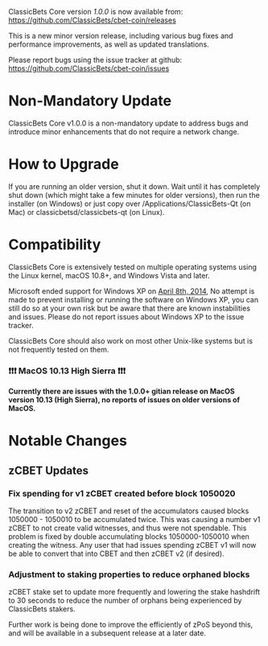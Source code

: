 ClassicBets Core version *1.0.0* is now available from:  <https://github.com/ClassicBets/cbet-coin/releases>

This is a new minor version release, including various bug fixes and performance improvements, as well as updated translations.

Please report bugs using the issue tracker at github: <https://github.com/ClassicBets/cbet-coin/issues>

Non-Mandatory Update
==============

ClassicBets Core v1.0.0 is a non-mandatory update to address bugs and introduce minor enhancements that do not require a network change.

How to Upgrade
==============

If you are running an older version, shut it down. Wait until it has completely shut down (which might take a few minutes for older versions), then run the installer (on Windows) or just copy over /Applications/ClassicBets-Qt (on Mac) or classicbetsd/classicbets-qt (on Linux).


Compatibility
==============

ClassicBets Core is extensively tested on multiple operating systems using
the Linux kernel, macOS 10.8+, and Windows Vista and later.

Microsoft ended support for Windows XP on [April 8th, 2014](https://www.microsoft.com/en-us/WindowsForBusiness/end-of-xp-support),
No attempt is made to prevent installing or running the software on Windows XP, you
can still do so at your own risk but be aware that there are known instabilities and issues.
Please do not report issues about Windows XP to the issue tracker.

ClassicBets Core should also work on most other Unix-like systems but is not
frequently tested on them.

### :exclamation::exclamation::exclamation: MacOS 10.13 High Sierra :exclamation::exclamation::exclamation:

**Currently there are issues with the 1.0.0+ gitian release on MacOS version 10.13 (High Sierra), no reports of issues on older versions of MacOS.**

Notable Changes
==============

zCBET Updates
--------------

### Fix spending for v1 zCBET created before block 1050020

The transition to v2 zCBET and reset of the accumulators caused blocks 1050000 - 1050010 to be accumulated twice. This was causing a number v1 zCBET to not create valid witnesses, and thus were not spendable. This problem is fixed by double accumulating blocks 1050000-1050010 when creating the witness. Any user that had issues spending zCBET v1 will now be able to convert that into CBET and then zCBET v2 (if desired).

### Adjustment to staking properties to reduce orphaned blocks

zCBET stake set to update more frequently and lowering the stake hashdrift to 30 seconds to reduce the number of orphans being experienced by ClassicBets stakers.

Further work is being done to improve the efficiently of zPoS beyond this, and will be available in a subsequent release at a later date.


